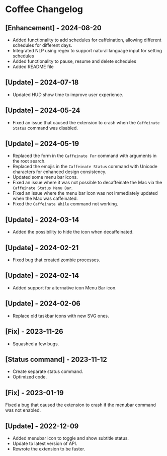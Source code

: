 # Coffee Changelog

## [Enhancement] - 2024-08-20

- Added functionality to add schedules for caffeination, allowing different schedules for different days.
- Integrated NLP using regex to support natural language input for setting schedules
- Added functionality to pause, resume and delete schedules
- Added README file

## [Update] – 2024-07-18

- Updated HUD show time to improve user experience.

## [Update] – 2024-05-24

- Fixed an issue that caused the extension to crash when the `Caffeinate Status` command was disabled.

## [Update] – 2024-05-19

- Replaced the form in the `Caffeinate For` command with arguments in the root search.
- Replaced the emojis in the `Caffeinate Status` command with Unicode characters for enhanced design consistency.
- Updated some menu bar icons.
- Fixed an issue where it was not possible to decaffeinate the Mac via the `Caffeinate Status Menu Bar`.
- Fixed an issue where the menu bar icon was not immediately updated when the Mac was caffeinated.
- Fixed the `Caffeinate While` command not working.

## [Update] - 2024-03-14

- Added the possibility to hide the icon when decaffeinated.

## [Update] - 2024-02-21

- Fixed bug that created zombie processes.

## [Update] - 2024-02-14

- Added support for alternative icon Menu Bar icon.

## [Update] - 2024-02-06

- Replace old taskbar icons with new SVG ones.

## [Fix] - 2023-11-26

- Squashed a few bugs.

## [Status command] - 2023-11-12

- Create separate status command.
- Optimized code.

## [Fix] - 2023-01-19

Fixed a bug that caused the extension to crash if the menubar command was not enabled.

## [Update] - 2022-12-09

- Added menubar icon to toggle and show subtitle status.
- Update to latest version of API.
- Rewrote the extension to be faster.
